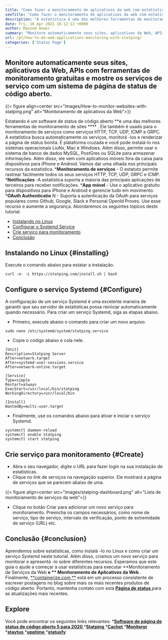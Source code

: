 ```yaml
---
title: "Como fazer o monitoramento de aplicativos da web com estatísticas" 
seoTitle: "Como fazer o monitoramento de aplicativos da web com estatísticas" 
description: "A estatística é uma das melhores ferramentas de monitoramento de sites que permite monitorar todos os serviços. Renderize a página de status bonita para os serviços de exibição de tempo de atividade." 
date: Fri, 16 Apr 2021 18:12:12 +0000
author: Masood Anwer
summary: "Monitore automaticamente seus sites, aplicativos da Web, APIs com ferramentas de monitoramento gratuitas e mostre o tempo de atividade de serviços com um sistema de página de status de código aberto." 
url: /pt/how-to-do-web-applications-monitoring-with-statping/
categories: ['Status Page']
---
```


## Monitore automaticamente seus sites, aplicativos da Web, APIs com ferramentas de monitoramento gratuitas e mostre os serviços de serviço com um sistema de página de status de código aberto.

{{< figure align=center src="images/How-to-monitor-websites-with-statping.png" alt="Monitoramento de aplicativos da Web">}}

Estatando é um software de status de código aberto **e uma das melhores ferramentas de monitoramento de sites **** . Ele também é usado para o monitoramento de serviços como serviços HTTP, TCP, UDP, ICMP e GRPC. A estatística busca automaticamente os serviços, monitorá -los e renderizar a página de status bonita. É plataforma cruzada e você pode instalá-lo nos sistemas operacionais LiuNx, Mac e Windows. Além disso, permite usar o sistema de banco de dados MySQL, PostGres ou SQLite para armazenar informações. Além disso, ele vem com aplicativos móveis fora da caixa para dispositivos para iPhone e Android.
Vamos dar uma olhada nos principais recursos da estatística.
  ***Monitoramento de serviços**  - O estatuto permite rastrear facilmente todos os seus serviços HTTP, TCP, UDP, GRPC e ICMP.
  ***Notificações** -A estatística suporta a maioria das principais aplicações de terceiros para receber notificações.
  ***App móvel**  - Use o aplicativo gratuito para dispositivos para iPhone e Android e gerencie tudo em movimento.
  ***OAuth Authenticatio**  N - Suporta a autenticação da OAuth para serviços populares como Github, Google, Slack e Personal OpenId Proves. Use esse recurso e aumente a segurança.
Abordaremos os seguintes tópicos deste tutorial.
  * [Instalando no Linux][1]
  * [Configurar o Systemd Service][2]
  * [Crie serviço para monitoramento][3]
  * [Conclusão][4]

## Instalando no Linux   {#installing}
Execute o comando abaixo para estatar a instalação.
```
curl -o- -L https://statping.com/install.sh | bash
```

## Configure o serviço Systemd   {#Configure}
A configuração de um serviço Systemd é uma excelente maneira de garantir que seu servidor de estatísticas possa reiniciar automaticamente quando necessário. Para criar um serviço Systemd, siga as etapas abaixo.
  * Primeiro, execute abaixo o comando para criar um novo arquivo.
```
sudo nano /etc/systemd/system/statping.service
```
  * Copie o código abaixo e cola nele.
```
[Unit]
Description=Statping Server
After=network.target
After=systemd-user-sessions.service
After=network-online.target

[Service]
Type=simple
Restart=always
ExecStart=/usr/local/bin/statping
WorkingDirectory=/usr/local/bin

[Install]
WantedBy=multi-user.target
```
  * Finalmente, use os comandos abaixo para ativar e iniciar o serviço Systemd.
```
systemctl daemon-reload
systemctl enable statping
systemctl start statping
```

## Crie serviço para monitoramento   {#Create}
  * Abra o seu navegador, digite o URL para fazer login na sua instalação de estatísticas.
  * Clique no link de serviços na navegação superior. Ele mostrará a página de serviços que se parecem abaixo de uma.

{{< figure align=center src="images/statping-dashboard.png" alt="Lista de monitoramento de serviços da web">}}

  * Clique no botão Criar para adicionar um novo serviço para monitoramento. Preencha os campos necessários, como nome de serviço, tipo de serviço, intervalo de verificação, ponto de extremidade de serviço (URL) etc.

## Conclusão   {#conclusion}
Aprendemos sobre estatísticas, como instalá -lo no Linux e como criar um serviço Systemd neste tutorial. Além disso, criamos um novo serviço para monitorar e apresentá -lo sobre diferentes recursos. Esperamos que este guia o ajude a começar a usar estatísticas para executar **Monitoramento de Serviços da Web  **e **  Monitoramento de Aplicativos da Web** .
Finalmente, [**containerize.com **][5] está em um processo consistente de escrever postagens no blog sobre mais os mais recentes produtos de código aberto. Portanto, mantenha contato com esta [ **Página de status**  ][6] para as atualizações mais recentes.

## Explore
Você pode encontrar os seguintes links relevantes:
  *[**Software de página de status de código aberto 5 para 2020** ][7]
  *[**Statping** ][8]
  *[**Cachet** ][9]
  *[**Monitoror** ][10]
  *[**staytus** ][11]
  *[**upptime** ][12]
  *[**statusfy** ][13]

  
[1]: #Installing
[2]: #Configure
[3]: #Create
[4]: #Conclusion
[5]: https://containerize.com
[6]: https://blog.containerize.com/category/status-page/
[7]: https://blog.containerize.com/status-page/top-5-open-source-status-page-software-for-2020/
[8]: https://products.containerize.com/status/statping
[9]: https://products.containerize.com/status/cachet/
[10]: https://products.containerize.com/status/monitoror/
[11]: https://products.containerize.com/status/staytus/
[12]: https://products.containerize.com/status/upptime/
[13]: https://products.containerize.com/status/statusfy/
